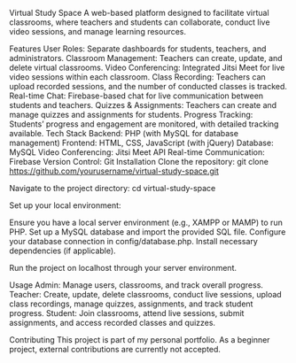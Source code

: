 Virtual Study Space
A web-based platform designed to facilitate virtual classrooms, where teachers and students can collaborate, conduct live video sessions, and manage learning resources.

Features
User Roles: Separate dashboards for students, teachers, and administrators.
Classroom Management: Teachers can create, update, and delete virtual classrooms.
Video Conferencing: Integrated Jitsi Meet for live video sessions within each classroom.
Class Recording: Teachers can upload recorded sessions, and the number of conducted classes is tracked.
Real-time Chat: Firebase-based chat for live communication between students and teachers.
Quizzes & Assignments: Teachers can create and manage quizzes and assignments for students.
Progress Tracking: Students’ progress and engagement are monitored, with detailed tracking available.
Tech Stack
Backend: PHP (with MySQL for database management)
Frontend: HTML, CSS, JavaScript (with jQuery)
Database: MySQL
Video Conferencing: Jitsi Meet API
Real-time Communication: Firebase
Version Control: Git
Installation
Clone the repository:
git clone https://github.com/yourusername/virtual-study-space.git

Navigate to the project directory:
cd virtual-study-space

Set up your local environment:

Ensure you have a local server environment (e.g., XAMPP or MAMP) to run PHP.
Set up a MySQL database and import the provided SQL file.
Configure your database connection in config/database.php.
Install necessary dependencies (if applicable).

Run the project on localhost through your server environment.

Usage
Admin: Manage users, classrooms, and track overall progress.
Teacher: Create, update, delete classrooms, conduct live sessions, upload class recordings, manage quizzes, assignments, and track student progress.
Student: Join classrooms, attend live sessions, submit assignments, and access recorded classes and quizzes.

Contributing
This project is part of my personal portfolio. As a beginner project, external contributions are currently not accepted.
